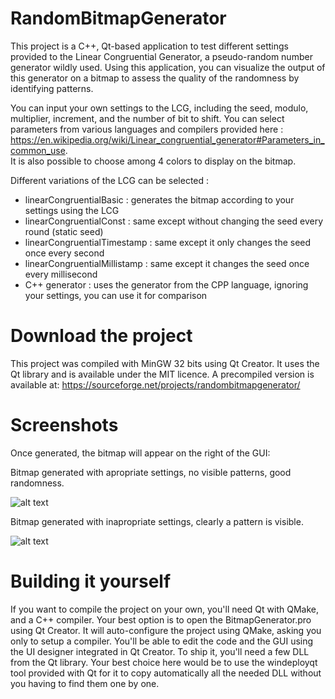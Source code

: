 # RandomBitmapGenerator

This project is a C++, Qt-based application to test different settings provided to the Linear Congruential Generator, 
a pseudo-random number generator wildly used. Using this application, you can visualize the output of this generator on a bitmap to assess the quality of the randomness by identifying patterns.

You can input your own settings to the LCG, including the seed, modulo, multiplier, increment, and the number of bit to shift.
You can select parameters from various languages and compilers provided here :  
https://en.wikipedia.org/wiki/Linear_congruential_generator#Parameters_in_common_use.  
It is also possible to choose among 4 colors to display on the bitmap.

Different variations of the LCG can be selected :

- linearCongruentialBasic : generates the bitmap according to your settings using the LCG
- linearCongruentialConst : same except without changing the seed every round (static seed)
- linearCongruentialTimestamp : same except it only changes the seed once every second
- linearCongruentialMillistamp : same except it changes the seed once every millisecond
- C++ generator : uses the generator from the CPP language, ignoring your settings, you can use it for comparison

# Download the project

This project was compiled with MinGW 32 bits using Qt Creator. It uses the Qt library and is available under the MIT licence.
A precompiled version is available at: https://sourceforge.net/projects/randombitmapgenerator/


# Screenshots

Once generated, the bitmap will appear on the right of the GUI:

Bitmap generated with apropriate settings, no visible patterns, good randomness.

![alt text](https://i.imgur.com/DIza5Mu.png)

Bitmap generated with inapropriate settings, clearly a pattern is visible.

![alt text](https://i.imgur.com/SY5ng1O.png)


# Building it yourself

If you want to compile the project on your own, you'll need Qt with QMake, and a C++ compiler.
Your best option is to open the BitmapGenerator.pro using Qt Creator. It will auto-configure the project using QMake, asking you only to setup a compiler. You'll be able to edit the code and the GUI using the UI designer integrated in Qt Creator.
To ship it, you'll need a few DLL from the Qt library. Your best choice here would be to use the windeployqt tool provided with Qt for it to copy automatically all the needed DLL without you having to find them one by one.
